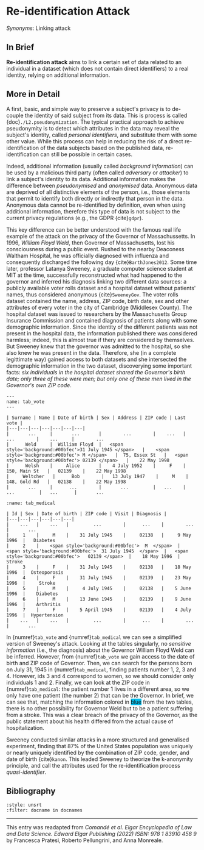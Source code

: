 # Re-identification Attack

*Synonyms*: Linking attack

## In Brief
**Re-identification attack** aims to link a certain set of data related to an individual in a dataset (which does not contain direct identifiers) to a real identity, relying on additional information.

## More in Detail

A first, basic, and simple way to preserve a subject's privacy is to
de-couple the identity of said subject from its data. This is process is
called {doc}`./L2.pseudonymization`. The typical practical approach to achieve
pseudonymity is to detect which attributes in the data may reveal the
subject's identity, called *personal identifiers*, and substitute them
with some other value. While this process can help in reducing the risk of a direct
re-identification of the data subjects based on the published data, re-identification can still be possible in certain cases. 

Indeed, additional information (usually called *background information*) can be used by a malicious third party (often called *adversary* or *attacker*) to link a subject's identity to its data.
Additional information makes the difference between *pseudonymised* and
*anonymised* data. Anonymous data are deprived of all distinctive
elements of the person, i.e., those elements that permit to identify
both directly or indirectly that person in the data. Anonymous data
cannot be re-identified by definition, even when using additional
information, therefore this type of data is not subject to the current privacy
regulations (e.g., the GDPR {cite}`gdpr`).

This key difference can be better understood with the famous real life
example of the attack on the privacy of the Governor of Massachussetts.
In 1996, *William Floyd Weld*, then Governor of Massachusetts, lost his
consciousness during a public event. Rushed to the nearby Deaconess
Waltham Hospital, he was officially diagnosed with influenza and
consequently discharged the following day {cite}`BarthJones2012`. Some time
later, professor Latanya Sweeney, a graduate computer science student at
MIT at the time, successfully reconstructed what had happened to the
governor and inferred his diagnosis linking two different data sources:
a publicly available voter rolls dataset and a hospital dataset without patients' names, thus
considered anonymous {cite}`SweeneyGov`. The voter rolls dataset contained
the name, address, ZIP code, birth date, sex and other attributes of
every voter in the city of Cambridge (Middlesex County). The hospital
dataset was issued to researchers by the Massachusetts Group Insurance
Commission and contained diagnosis of patients along with some demographic 
information. Since the identity of the different patients was not
present in the hospital data, the information published there
was considered harmless; indeed, this is almost true if thery are considered by themselves. But Sweeney knew that the governor was
admitted to the hospital, so she also knew he was present in the data.
Therefore, she (in a complete legittimate way) gained access to both datasets and she intersected the demographic information in the two
dataset, discoverying some important facts: *six individuals in the hospital dataset shared the Governor's
birth date; only three of these were men; but only one of these men lived
in the Governor's own ZIP code*.

<!--
\centering
[\[tab\_roll\]]{#tab_roll label="tab_roll"}

   **Surname**     **Name**      **Date of birth**   **Sex**   **Address**    **ZIP code**   **Last vote**
  ------------- --------------- ------------------- --------- -------------- -------------- ---------------
       ...            ...               ...            ...         ...            ...             ...
      Weld       William Floyd     31 July 1945         M      75, Essex St      02139        22 May 1998
      Welsh         Alice           4 July 1952         F      150, Main St      02139        22 May 1998
     Weltcher        Bob           13 July 1947         M      148, Gold Rd      02138        22 May 1998
       ...            ...               ...            ...         ...            ...             ...

  : Cambridge Voter Roll Dataset 

\centering
[\[tab\_hosp\]]{#tab_hosp label="tab_hosp"}

   **Id**   **Sex**   **Date of birth**   **ZIP code**    **Visit**     **Diagnosis**
  -------- --------- ------------------- -------------- -------------- ---------------
    ...       ...            ...              ...            ...             ...
     1         M        31 July 1945         02138        9 May 1996     Diabetes
     2         M        31 July 1945         02139       18 May 1996       Stroke
     3         F        31 July 1945         02138       18 May 1996    Osteoporosis
     4         F        31 July 1945         02139       23 May 1996       Stroke
     5         M         4 July 1945         02138       5 June 1996      Diabetes
     6         M        13 June 1945         02139       9 June 1996      Arthritis
     7         F        5 April 1945         02139       4 July 1996    Hypertension
    ...       ...            ...              ...            ...             ...

  : Hospital Dataset

-->
<!-- <span style='background:blue;color:white'> -->
```{table} Cambridge Voter Roll Dataset: this table represents an extract of the voter dataset.
---
name: tab_vote
---

| Surname | Name | Date of birth | Sex | Address | ZIP code | Last vote |
|---|---|---|---|---|---|---|
|       ...     |       ...       |        ...        |    ...   |      ...        |    ...     |        ...
|      Weld     |  William Floyd  |   <span style='background:#00bfec'>31 July 1945 </span>   |    <span style='background:#00bfec'> M </span>   |  75, Essex St   |   <span style='background:#00bfec'> 02139 </span>   |    22 May 1998
|      Welsh    |     Alice       |    4 July 1952    |     F    |  150, Main St   |   02139    |    22 May 1998
|     Weltcher 	 |      Bob        |   13 July 1947    |     M    |  148, Gold Rd   |   02138    |    22 May 1998
|       ...     |      ...        |       ...         |   ...    |     ...         |   ...      |       ...

```

```{table} Hospital Dataset: this table represents an extract of the medical dataset. Note that this table does not contain any direct identifiers, such as surnames or social security numbers.
:name: tab_medical

| Id | Sex | Date of birth | ZIP code | Visit | Diagnosis |
|---|---|---|---|---|---|
|    ...   |    ...   |         ...        |      ...    |        ...      |       ...
|     1    |     M    |    31 July 1945    |     02138   |     9 May 1996  |   Diabetes
|     2    |    <span style='background:#00bfec'>  M  </span>  |   <span style='background:#00bfec'>  31 July 1945  </span>  |   <span style='background:#00bfec'>   02139 </span>  |    18 May 1996  |     Stroke
|     3    |     F    |    31 July 1945    |     02138   |    18 May 1996  |  Osteoporosis
|     4    |     F    |    31 July 1945    |     02139   |    23 May 1996  |     Stroke
|     5    |     M    |     4 July 1945    |     02138   |    5 June 1996  |    Diabetes
|     6    |     M    |    13 June 1945    |     02139   |    9 June 1996  |    Arthritis
|     7    |     F    |    5 April 1945    |     02139   |    4 July 1996  |  Hypertension
|    ...   |    ...   |         ...        |      ...    |        ...      |       ...
```


In {numref}`tab_vote` and {numref}`tab_medical` we can see a simplified version of Sweeney's attack. 
Looking at the tables singularly, no *sensitive information* (i.e., the diagnosis) about the Governor William Floyd Weld can be inferred. However, from {numref}`tab_vote` we gain access to the date of birth and ZIP code of Governor. Then, we can search for the persons born on July 31, 1945 in {numref}`tab_medical`, finding patients number 1, 2, 3 and 4. However, ids 3 and 4 correspond to women, so we should consider only individuals 1 and 2. Finally, we can look at the ZIP code in {numref}`tab_medical`: the patient number 1 lives in a different area, so we only have one patient (the number 2) that can be the Governor. In brief, we can see that, matching the information colored in <span style='background:#00bfec'>blue</span> from the two tables, there is no other possibility for Governor Weld but to be a patient suffering from a stroke. This was a clear breach of the privacy of the Governor, as the public statement about his health differed from the actual cause of hospitalization.

Sweeney conducted similar attacks in a more structured and generalised experiment, finding that 87% of the United States population was uniquely or nearly uniquely identified by the combination of ZIP code, gender, and date of birth {cite}`kanon`. This leaded Sweeney to theorize the k-anonymity principle, and call the attributes used for the re-identification process *quasi-identifier*.



## Bibliography

```{bibliography}
:style: unsrt
:filter: docname in docnames
```

---

This entry was readapted from *Comandé et al. Elgar Encyclopedia of Law and Data Science. Edward Elgar Publishing (2022) ISBN: 978 1 83910 458 9* by Francesca Pratesi, Roberto Pellungrini, and Anna Monreale.

